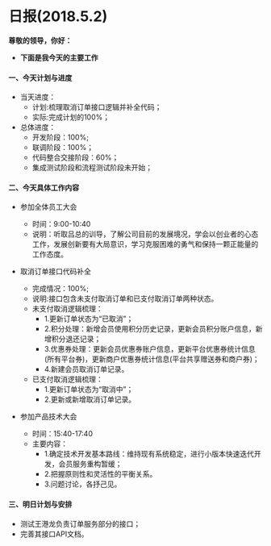 # 日报(2018.5.2)

**尊敬的领导，你好：**

* **下面是我今天的主要工作**

#### 一、今天计划与进度

* 当天进度：
	* 计划:梳理取消订单接口逻辑并补全代码；
	* 实际:完成计划的100%；
* 总体进度：
	* 开发阶段：100%;
	* 联调阶段：100%；
	* 代码整合交接阶段：60%；
	* 集成测试阶段和流程测试阶段未开始；
	
#### 二、今天具体工作内容

* 参加全体员工大会
	* 时间：9:00-10:40
	* 说明：听取吕总的训导，了解公司目前的发展境况，学会以创业者的心态工作，发展创新要有大局意识，学习克服困难的勇气和保持一颗正能量的工作态度。

* 取消订单接口代码补全
	* 完成情况：100%;
	* 说明:接口包含未支付取消订单和已支付取消订单两种状态。
	* 未支付取消逻辑梳理：
		* 1.更新订单状态为“已取消”；
		* 2.积分处理：新增会员使用积分历史记录，更新会员积分账户信息，新增积分退还记录；
		* 3.优惠券处理：更新会员优惠券账户信息，更新平台优惠券统计信息(所有平台券)，更新商户优惠券统计信息(平台共享赠送券和商户券)；
		* 4.新建会员取消订单记录。
	* 已支付取消逻辑梳理：
		* 1.更新订单状态为“取消中”；
		* 2.更新或新增取消订单记录。
* 参加产品技术大会
	* 时间：15:40-17:40
	* 主要内容：
		* 1.确定技术开发基本路线：维持现有系统稳定，进行小版本快速迭代开发，会员服务重构暂缓；
		* 2.把握原则性和灵活性的平衡关系。
		* 3.问题讨论，各抒己见。

#### 三、明日计划与安排

* 测试王港龙负责订单服务部分的接口；
* 完善其接口API文档。